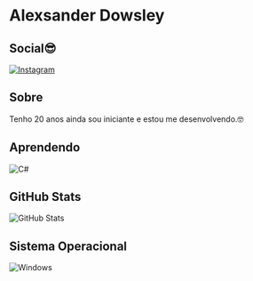 
# Alexsander Dowsley

## Social😎

[![Instagram](https://img.shields.io/badge/-Instagram-%0456?style=for-the-badge&logo=instagram&logoColor=white&color=000000)](https://www.instagram.com/alexsander.dowsley/)

## Sobre

Tenho 20 anos ainda sou iniciante e estou me desenvolvendo.🤓

## Aprendendo

![C#](https://img.shields.io/badge/C%23-451694?style=for-the-badge&logo=c-sharp&logoColor=white)


## GitHub Stats
![GitHub Stats](https://github-readme-stats.vercel.app/api?username=AlexsanderDowsley&theme=transparent&bg_color=000&border_color=30E3DC&show_icons=true&icon_color=30C3DC&title_color=E9D5F&text_color=FFF)

## Sistema Operacional

![Windows](https://img.shields.io/badge/Windows-000?style=for-the-badge&logo=windows&logoColor=2CA5E0)
